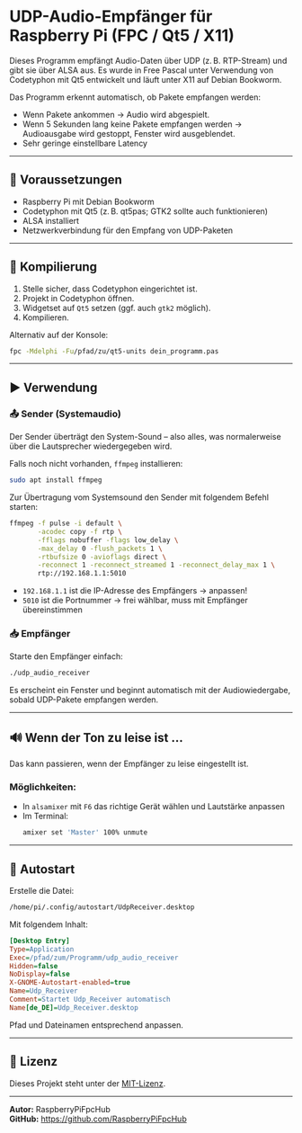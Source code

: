 # UDP-Audio-Empfänger für Raspberry Pi (FPC / Qt5 / X11)

Dieses Programm empfängt Audio-Daten über UDP (z. B. RTP-Stream) und gibt sie über ALSA aus. Es wurde in Free Pascal unter Verwendung von Codetyphon mit Qt5 entwickelt und läuft unter X11 auf Debian Bookworm.

Das Programm erkennt automatisch, ob Pakete empfangen werden:
- Wenn Pakete ankommen → Audio wird abgespielt.
- Wenn 5 Sekunden lang keine Pakete empfangen werden → Audioausgabe wird gestoppt, Fenster wird ausgeblendet.
- Sehr geringe einstellbare Latency 
---

## 💠 Voraussetzungen

- Raspberry Pi mit Debian Bookworm
- Codetyphon mit Qt5 (z. B. qt5pas; GTK2 sollte auch funktionieren)
- ALSA installiert
- Netzwerkverbindung für den Empfang von UDP-Paketen

---

## 🔧 Kompilierung

1. Stelle sicher, dass Codetyphon eingerichtet ist.
2. Projekt in Codetyphon öffnen.
3. Widgetset auf `Qt5` setzen (ggf. auch `gtk2` möglich).
4. Kompilieren.

Alternativ auf der Konsole:
```bash
fpc -Mdelphi -Fu/pfad/zu/qt5-units dein_programm.pas
```

---

## ▶️ Verwendung

### 📤 Sender (Systemaudio)

Der Sender überträgt den System-Sound – also alles, was normalerweise über die Lautsprecher wiedergegeben wird.

Falls noch nicht vorhanden, `ffmpeg` installieren:
```bash
sudo apt install ffmpeg
```

Zur Übertragung vom Systemsound den Sender mit folgendem Befehl starten:
```bash
ffmpeg -f pulse -i default \
       -acodec copy -f rtp \
       -fflags nobuffer -flags low_delay \
       -max_delay 0 -flush_packets 1 \
       -rtbufsize 0 -avioflags direct \
       -reconnect 1 -reconnect_streamed 1 -reconnect_delay_max 1 \
       rtp://192.168.1.1:5010
```

- `192.168.1.1` ist die IP-Adresse des Empfängers → anpassen!
- `5010` ist die Portnummer → frei wählbar, muss mit Empfänger übereinstimmen

### 📥 Empfänger

Starte den Empfänger einfach:
```bash
./udp_audio_receiver
```

Es erscheint ein Fenster und beginnt automatisch mit der Audiowiedergabe, sobald UDP-Pakete empfangen werden.

---

## 🔊 Wenn der Ton zu leise ist …

Das kann passieren, wenn der Empfänger zu leise eingestellt ist.

### Möglichkeiten:
- In `alsamixer` mit `F6` das richtige Gerät wählen und Lautstärke anpassen
- Im Terminal:
  ```bash
  amixer set 'Master' 100% unmute
  ```

---

## 📁 Autostart

Erstelle die Datei:
```bash
/home/pi/.config/autostart/UdpReceiver.desktop
```

Mit folgendem Inhalt:
```ini
[Desktop Entry]
Type=Application
Exec=/pfad/zum/Programm/udp_audio_receiver
Hidden=false
NoDisplay=false
X-GNOME-Autostart-enabled=true
Name=Udp_Receiver
Comment=Startet Udp_Receiver automatisch
Name[de_DE]=Udp_Receiver.desktop
```

Pfad und Dateinamen entsprechend anpassen.

---

## 📝 Lizenz

Dieses Projekt steht unter der [MIT-Lizenz](LICENSE).

---

**Autor:** RaspberryPiFpcHub  
**GitHub:** https://github.com/RaspberryPiFpcHub

